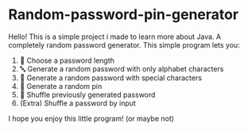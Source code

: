 # Random-password-pin-generator
Hello! This is a simple project i made to learn more about Java. A completely random password generator.
This simple program lets you:

1) 🔢 Choose a password length
2) 🔤 Generate a random password with only alphabet characters
3) 🔣 Generate a random password with special characters
4) 🔢 Generate a random pin 
5) 🔀 Shuffle previously generated password
6) (Extra) Shuffle a password by input

I hope you enjoy this little program! (or maybe not) 
